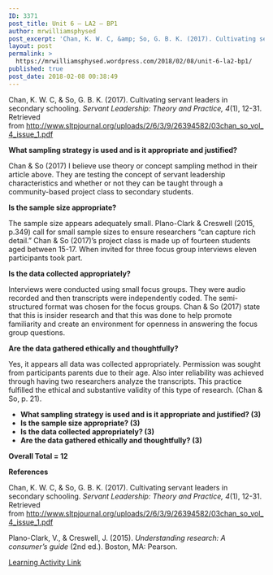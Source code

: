 ```yaml
---
ID: 3371
post_title: Unit 6 – LA2 – BP1
author: mrwilliamsphysed
post_excerpt: 'Chan, K. W. C, &amp; So, G. B. K. (2017). Cultivating servant leaders in secondary schooling.&nbsp;Servant Leadership: Theory and Practice, 4(1), 12-31. Retrieved from&nbsp;http://www.sltpjournal.org/uploads/2/6/3/9/26394582/03chan_so_vol_4_issue_1.pdf What sampling strategy is used and is it appropriate and justified? Chan &amp; So (2017) I believe use theory or concept sampling method in their article above. They are testing the &hellip; <a href="https://mrwilliamsphysed.wordpress.com/2018/02/08/unit-6-la2-bp1/">Continue reading <span>Unit 6 &ndash; LA2 &ndash;&nbsp;BP1</span></a>'
layout: post
permalink: >
  https://mrwilliamsphysed.wordpress.com/2018/02/08/unit-6-la2-bp1/
published: true
post_date: 2018-02-08 00:38:49
---
```

<p>Chan, K. W. C, &amp; So, G. B. K. (2017). Cultivating servant leaders in secondary schooling. <em>Servant Leadership: Theory and Practice, 4</em>(1), 12-31. Retrieved from <a href="http://www.sltpjournal.org/uploads/2/6/3/9/26394582/03chan_so_vol_4_issue_1.pdf">http://www.sltpjournal.org/uploads/2/6/3/9/26394582/03chan_so_vol_4_issue_1.pdf</a></p>
<p><strong>What sampling strategy is used and is it appropriate and justified?</strong></p>
<p>Chan &amp; So (2017) I believe use theory or concept sampling method in their article above. They are testing the concept of servant leadership characteristics and whether or not they can be taught through a community-based project class to secondary students.</p>
<p><strong>Is the sample size appropriate?</strong></p>
<p>The sample size appears adequately small. Plano-Clark &amp; Creswell (2015, p.349) call for small sample sizes to ensure researchers &#8220;can capture rich detail.&#8221; Chan &amp; So (2017)&#8217;s project class is made up of fourteen students aged between 15-17. When invited for three focus group interviews eleven participants took part.</p>
<p><strong>Is the data collected appropriately?</strong></p>
<p>Interviews were conducted using small focus groups. They were audio recorded and then transcripts were independently coded. The semi-structured format was chosen for the focus groups. Chan &amp; So (2017) state that this is insider research and that this was done to help promote familiarity and create an environment for openness in answering the focus group questions.</p>
<p><strong>Are the data gathered ethically and thoughtfully?</strong></p>
<p>Yes, it appears all data was collected appropriately. Permission was sought from participants parents due to their age. Also inter reliability was achieved through having two researchers analyze the transcripts. This practice fulfilled the ethical and substantive validity of this type of research. (Chan &amp; So, p. 21).</p>
<ul>
<li><strong>What sampling strategy is used and is it appropriate and justified? (3)</strong></li>
<li><strong>Is the sample size appropriate? (3)</strong></li>
<li><strong>Is the data collected appropriately? (3)</strong></li>
<li><strong>Are the data gathered ethically and thoughtfully? (3)</strong></li>
</ul>
<p><strong>Overall Total = 12</strong></p>
<p><strong>References</strong></p>
<p>Chan, K. W. C, &amp; So, G. B. K. (2017). Cultivating servant leaders in secondary schooling. <em>Servant Leadership: Theory and Practice, 4</em>(1), 12-31. Retrieved from <a href="http://www.sltpjournal.org/uploads/2/6/3/9/26394582/03chan_so_vol_4_issue_1.pdf">http://www.sltpjournal.org/uploads/2/6/3/9/26394582/03chan_so_vol_4_issue_1.pdf</a></p>
<p>Plano-Clark, V., &amp; Creswell, J. (2015). <em>Understanding research: A consumer’s guide</em> (2nd ed.). Boston, MA: Pearson.</p>
<p><a href="https://create.twu.ca/ldrs591-sp18/unit-6-learning-activities/">Learning Activity Link</a></p>
<h5></h5>